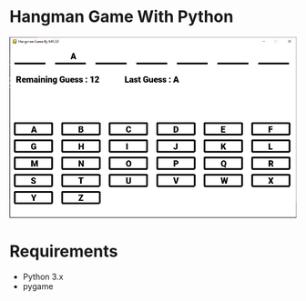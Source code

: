 # Hangman Game With Python

![Image of Yaktocat](https://github.com/MRSDPY/Hangman/blob/master/imgs_res/img.PNG)

# Requirements

- Python 3.x
- pygame
